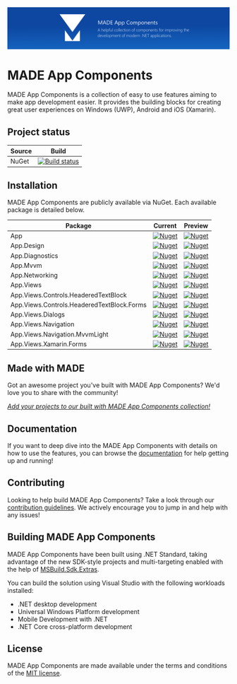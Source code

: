 <img src="assets/ProjectBanner.png" alt="MADE App Components project banner" />

# MADE App Components

MADE App Components is a collection of easy to use features aiming to make app development easier. It provides the building blocks for creating great user experiences on Windows (UWP), Android and iOS (Xamarin).

## Project status

| Source | Build |
| ------ | ------ | 
| NuGet | [![Build status](https://dev.azure.com/jamesmcroft/MADE%20Apps/_apis/build/status/MADE.App.Components.CI)](https://dev.azure.com/jamesmcroft/MADE%20Apps/_build/latest?definitionId=23) |

## Installation

MADE App Components are publicly available via NuGet. Each available package is detailed below. 

| Package | Current | Preview |
| ------ | ------ | ------ |
| App | [![Nuget](https://img.shields.io/nuget/v/MADE.App.svg)](https://www.nuget.org/packages/MADE.App/) | [![Nuget](https://img.shields.io/nuget/vpre/MADE.App.svg)](https://www.nuget.org/packages/MADE.App/) |
| App.Design | [![Nuget](https://img.shields.io/nuget/v/MADE.App.Design.svg)](https://www.nuget.org/packages/MADE.App.Design/) | [![Nuget](https://img.shields.io/nuget/vpre/MADE.App.Design.svg)](https://www.nuget.org/packages/MADE.App.Design/) |
| App.Diagnostics | [![Nuget](https://img.shields.io/nuget/v/MADE.App.Diagnostics.svg)](https://www.nuget.org/packages/MADE.App.Diagnostics/) | [![Nuget](https://img.shields.io/nuget/vpre/MADE.App.Diagnostics.svg)](https://www.nuget.org/packages/MADE.App.Diagnostics/) |
| App.Mvvm | [![Nuget](https://img.shields.io/nuget/v/MADE.App.Mvvm.svg)](https://www.nuget.org/packages/MADE.App.Mvvm/) | [![Nuget](https://img.shields.io/nuget/vpre/MADE.App.Mvvm.svg)](https://www.nuget.org/packages/MADE.App.Mvvm/) |
| App.Networking | [![Nuget](https://img.shields.io/nuget/v/MADE.App.Networking.svg)](https://www.nuget.org/packages/MADE.App.Networking/) | [![Nuget](https://img.shields.io/nuget/vpre/MADE.App.Networking.svg)](https://www.nuget.org/packages/MADE.App.Networking/) |
| App.Views | [![Nuget](https://img.shields.io/nuget/v/MADE.App.Views.svg)](https://www.nuget.org/packages/MADE.App.Views/) | [![Nuget](https://img.shields.io/nuget/vpre/MADE.App.Views.svg)](https://www.nuget.org/packages/MADE.App.Views/) |
| App.Views.Controls.HeaderedTextBlock | [![Nuget](https://img.shields.io/nuget/v/MADE.App.Views.Controls.HeaderedTextBlock.svg)](https://www.nuget.org/packages/MADE.App.Views.Controls.HeaderedTextBlock/) | [![Nuget](https://img.shields.io/nuget/vpre/MADE.App.Views.Controls.HeaderedTextBlock.svg)](https://www.nuget.org/packages/MADE.App.Views.Controls.HeaderedTextBlock/) |
| App.Views.Controls.HeaderedTextBlock.Forms | [![Nuget](https://img.shields.io/nuget/v/MADE.App.Views.Controls.HeaderedTextBlock.Forms.svg)](https://www.nuget.org/packages/MADE.App.Views.Controls.HeaderedTextBlock.Forms/) | [![Nuget](https://img.shields.io/nuget/vpre/MADE.App.Views.Controls.HeaderedTextBlock.Forms.svg)](https://www.nuget.org/packages/MADE.App.Views.Controls.HeaderedTextBlock.Forms/) |
| App.Views.Dialogs | [![Nuget](https://img.shields.io/nuget/v/MADE.App.Views.Dialogs.svg)](https://www.nuget.org/packages/MADE.App.Views.Dialogs/) | [![Nuget](https://img.shields.io/nuget/vpre/MADE.App.Views.Dialogs.svg)](https://www.nuget.org/packages/MADE.App.Views.Dialogs/) |
| App.Views.Navigation | [![Nuget](https://img.shields.io/nuget/v/MADE.App.Views.Navigation.svg)](https://www.nuget.org/packages/MADE.App.Views.Navigation/) | [![Nuget](https://img.shields.io/nuget/vpre/MADE.App.Views.Navigation.svg)](https://www.nuget.org/packages/MADE.App.Views.Navigation/) |
| App.Views.Navigation.MvvmLight | [![Nuget](https://img.shields.io/nuget/v/MADE.App.Views.Navigation.MvvmLight.svg)](https://www.nuget.org/packages/MADE.App.Views.Navigation.MvvmLight/) | [![Nuget](https://img.shields.io/nuget/vpre/MADE.App.Views.Navigation.MvvmLight.svg)](https://www.nuget.org/packages/MADE.App.Views.Navigation.MvvmLight/) |
| App.Views.Xamarin.Forms | [![Nuget](https://img.shields.io/nuget/v/MADE.App.Views.Xamarin.Forms.svg)](https://www.nuget.org/packages/MADE.App.Views.Xamarin.Forms/) | [![Nuget](https://img.shields.io/nuget/vpre/MADE.App.Views.Xamarin.Forms.svg)](https://www.nuget.org/packages/MADE.App.Views.Xamarin.Forms/) |

## Made with MADE

Got an awesome project you've built with MADE App Components? We'd love you to share with the community!

[*Add your projects to our built with MADE App Components collection!*](PROJECTS.md)

## Documentation

If you want to deep dive into the MADE App Components with details on how to use the features, you can browse the [documentation](https://made-apps.gitbook.io/docs/) for help getting up and running!

## Contributing 

Looking to help build MADE App Components? Take a look through our [contribution guidelines](CONTRIBUTING.md). We actively encourage you to jump in and help with any issues!

## Building MADE App Components

MADE App Components have been built using .NET Standard, taking advantage of the new SDK-style projects and multi-targeting enabled with the help of [MSBuild.Sdk.Extras](https://github.com/novotnyllc/MSBuildSdkExtras).

You can build the solution using Visual Studio with the following workloads installed:
- .NET desktop development
- Universal Windows Platform development
- Mobile Development with .NET
- .NET Core cross-platform development

## License

MADE App Components are made available under the terms and conditions of the [MIT license](LICENSE).
